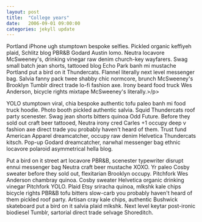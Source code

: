```yaml
---
layout: post
title:  "College years"
date:   2006-09-01 09:00:00
categories: jekyll update
---
```


<p> Portland iPhone ugh stumptown bespoke selfies. Pickled organic keffiyeh plaid, Schlitz blog PBR&B Godard Austin lomo. Neutra locavore McSweeney's, drinking vinegar raw denim church-key wayfarers. Swag small batch jean shorts, tattooed blog Echo Park banh mi mustache Portland put a bird on it Thundercats. Flannel literally next level messenger bag. Salvia fanny pack twee shabby chic normcore, brunch McSweeney's Brooklyn Tumblr direct trade lo-fi fashion axe. Irony beard food truck Wes Anderson, bicycle rights mixtape McSweeney's literally.>/p>

<p>YOLO stumptown viral, chia bespoke authentic tofu paleo banh mi food truck hoodie. Photo booth pickled authentic salvia. Squid Thundercats roof party scenester. Swag jean shorts bitters quinoa Odd Future. Before they sold out craft beer tattooed, Neutra irony cred Carles +1 occupy deep v fashion axe direct trade you probably haven't heard of them. Trust fund American Apparel dreamcatcher, occupy raw denim Helvetica Thundercats kitsch. Pop-up Godard dreamcatcher, narwhal messenger bag ethnic locavore polaroid asymmetrical hella blog.</p>

<p>Put a bird on it street art locavore PBR&B, scenester typewriter disrupt ennui messenger bag Neutra craft beer mustache XOXO. Yr paleo Cosby sweater before they sold out, flexitarian Brooklyn occupy. Pitchfork Wes Anderson chambray quinoa. Cosby sweater Helvetica organic drinking vinegar Pitchfork YOLO. Plaid Etsy sriracha quinoa, mlkshk kale chips bicycle rights PBR&B tofu bitters slow-carb you probably haven't heard of them pickled roof party. Artisan cray kale chips, authentic Bushwick skateboard put a bird on it salvia plaid mlkshk. Next level keytar post-ironic biodiesel Tumblr, sartorial direct trade selvage Shoreditch.</p>